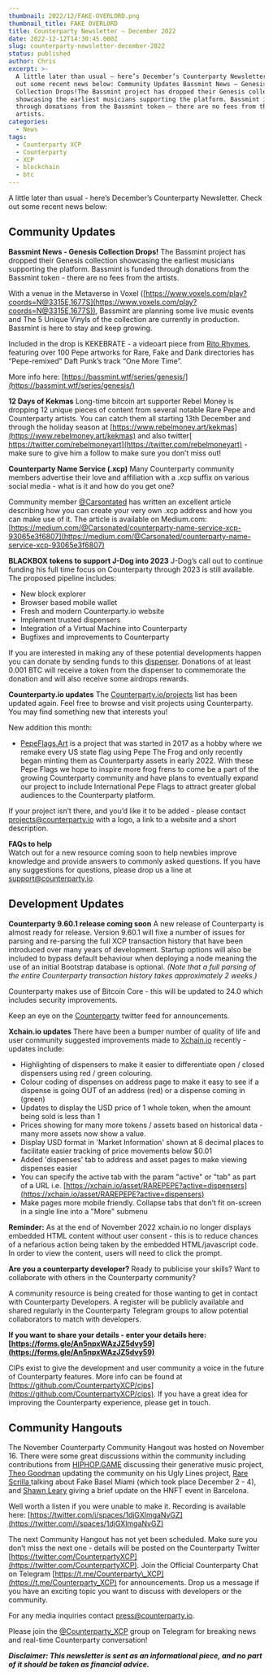 ```yaml
---
thumbnail: 2022/12/FAKE-OVERLORD.png
thumbnail_title: FAKE OVERLORD
title: Counterparty Newsletter – December 2022
date: 2022-12-12T14:30:45.000Z
slug: counterparty-newsletter-december-2022
status: published
author: Chris
excerpt: >-
  A little later than usual – here’s December’s Counterparty Newsletter. Check
  out some recent news below: Community Updates Bassmint News – Genesis
  Collection Drops!The Bassmint project has dropped their Genesis collection
  showcasing the earliest musicians supporting the platform. Bassmint is funded
  through donations from the Bassmint token – there are no fees from the
  artists.
categories:
  - News
tags:
  - Counterparty XCP
  - Counterparty
  - XCP
  - blockchain
  - btc
---
```


A little later than usual - here’s December’s Counterparty Newsletter. Check out some recent news below:

## Community Updates

**Bassmint News - Genesis Collection Drops!** The Bassmint project has dropped their Genesis collection showcasing the earliest musicians supporting the platform. Bassmint is funded through donations from the Bassmint token - there are no fees from the artists.

With a venue in the Metaverse in Voxel ([https://www.voxels.com/play?coords=N@3315E,1677S](https://www.voxels.com/play?coords=N@3315E,1677S)), Bassmint are planning some live music events and The 5 Unique Vinyls of the collection are currently in production. Bassmint is here to stay and keep growing.

Included in the drop is KEKEBRATE - a videoart piece from [Rito Rhymes](https://twitter.com/rito_rhymes), featuring over 100 Pepe artworks for Rare, Fake and Dank directories has “Pepe-remixed” Daft Punk’s track “One More Time”.

More info here: [https://bassmint.wtf/series/genesis/](https://bassmint.wtf/series/genesis/)

**12 Days of Kekmas** Long-time bitcoin art supporter Rebel Money is dropping 12 unique pieces of content from several notable Rare Pepe and Counterparty artists. You can catch them all starting 13th December and through the holiday season at [https://www.rebelmoney.art/kekmas](https://www.rebelmoney.art/kekmas) and also twitter[ https://twitter.com/rebelmoneyart](https://twitter.com/rebelmoneyart) - make sure to give him a follow to make sure you don’t miss out!

**Counterparty Name Service (.xcp)** Many Counterparty community members advertise their love and affiliation with a .xcp suffix on various social media - what is it and how do you get one?

Community member [@Carsontated](https://twitter.com/Carsonated) has written an excellent article describing how you can create your very own .xcp address and how you can make use of it. The article is available on Medium.com: [https://medium.com/@Carsonated/counterparty-name-service-xcp-93065e3f6807](https://medium.com/@Carsonated/counterparty-name-service-xcp-93065e3f6807)

**BLACKBOX tokens to support J-Dog into 2023** J-Dog’s call out to continue funding his full time focus on Counterparty through 2023 is still available. The proposed pipeline includes:

* New block explorer
* Browser based mobile wallet
* Fresh and modern Counterparty.io website
* Implement trusted dispensers
* Integration of a Virtual Machine into Counterparty
* Bugfixes and improvements to Counterparty

If you are interested in making any of these potential developments happen you can donate by sending funds to this [dispenser](https://xchain.io/tx/425c52ecbfbd265e44614249d3aaf6c68bdb40bd3bc102612d069ca133f46628). Donations of at least 0.001 BTC will receive a token from the dispenser to commemorate the donation and will also receive some airdrops rewards.

**Counterparty.io updates** The [Counterparty.io/projects](http://counterparty.local/projects/) list has been updated again. Feel free to browse and visit projects using Counterparty. You may find something new that interests you!

New addition this month:

* [PepeFlags.Art](https://pepeflags.art) is a project that was started in 2017 as a hobby where we remake every US state flag using Pepe The Frog and only recently began minting them as Counterparty assets in early 2022. With these Pepe Flags we hope to inspire more frog frens to come be a part of the growing Counterparty community and have plans to eventually expand our project to include International Pepe Flags to attract greater global audiences to the Counterparty platform.

If your project isn’t there, and you’d like it to be added - please contact [projects@counterparty.io](mailto:projects@counterparty.io) with a logo, a link to a website and a short description.

**FAQs to help**\
Watch out for a new resource coming soon to help newbies improve knowledge and provide answers to commonly asked questions. If you have any suggestions for questions, please drop us a line at [support@counterparty.io](mailto:support@counterparty.io).

## Development Updates

**Counterparty 9.60.1 release coming soon** A new release of Counterparty is almost ready for release. Version 9.60.1 will fixe a number of issues for parsing and re-parsing the full XCP transaction history that have been introduced over many years of development. Startup options will also be included to bypass default behaviour when deploying a node meaning the use of an initial Bootstrap database is optional. *(Note that a full parsing of the entire Counterparty transaction history takes approximately 2 weeks.)*

Counterparty makes use of Bitcoin Core - this will be updated to 24.0 which includes security improvements.

Keep an eye on the [Counterparty](https://twitter.com/CounterpartyXCP) twitter feed for announcements.

**Xchain.io updates** There have been a bumper number of quality of life and user community suggested improvements made to [Xchain.io](https://xchain.io) recently - updates include:

* Highlighting of dispensers to make it easier to differentiate open / closed dispensers using red / green colouring.
* Colour coding of dispenses on address page to make it easy to see if a dispense is going OUT of an address (red) or a dispense coming in (green)
* Updates to display the USD price of 1 whole token, when the amount being sold is less than 1
* Prices showing for many more tokens / assets based on historical data - many more assets now show a value.
* Display USD format in 'Market Information' shown at 8 decimal places to facilitate easier tracking of price movements below $0.01
* Added 'dispenses' tab to address and asset pages to make viewing dispenses easier
* You can specify the active tab with the param "active" or "tab" as part of a URL i.e. [https://xchain.io/asset/RAREPEPE?active=dispensers](https://xchain.io/asset/RAREPEPE?active=dispensers)
* Make pages more mobile friendly. Collapse tabs that don’t fit on-screen in a single line into a "More" submenu

**Reminder:** As at the end of November 2022 xchain.io no longer displays embedded HTML content without user consent - this is to reduce chances of a nefarious action being taken by the embedded HTML/javascript code. In order to view the content, users will need to click the prompt.

**Are you a counterparty developer?** Ready to publicise your skills? Want to collaborate with others in the Counterparty community?

A community resource is being created for those wanting to get in contact with Counterparty Developers. A register will be publicly available and shared regularly in the Counterparty Telegram groups to allow potential collaborators to match with developers.

**If you want to share your details - enter your details here: [https://forms.gle/An5npxWAzJZ5dvy59](https://forms.gle/An5npxWAzJZ5dvy59)**

CIPs exist to give the development and user community a voice in the future of Counterparty features. More info can be found at [https://github.com/CounterpartyXCP/cips](https://github.com/CounterpartyXCP/cips). If you have a great idea for improving the Counterparty experience, please get in touch.

## Community Hangouts

The November Counterparty Community Hangout was hosted on November 16. There were some great discussions within the community including contributions from [HIPHOP.GAME](https://hiphop.game/) discussing their generative music project, [Theo Goodman](https://twitter.com/theog__) updating the community on his Ugly Lines project, [Rare Scrilla ](https://twitter.com/ScrillaVentura) talking about Fake Basel Miami (which took place December 2 - 4), and [Shawn Leary](https://twitter.com/shawnleary) giving a brief update on the HNFT event in Barcelona.

Well worth a listen if you were unable to make it. Recording is available here: [https://twitter.com/i/spaces/1djGXlmgaNvGZ](https://twitter.com/i/spaces/1djGXlmgaNvGZ)

The next Community Hangout has not yet been scheduled. Make sure you don’t miss the next one - details will be posted on the Counterparty Twitter [https://twitter.com/CounterpartyXCP](https://twitter.com/CounterpartyXCP). Join the Official Counterparty Chat on Telegram [https://t.me/Counterparty\_XCP](https://t.me/Counterparty_XCP) for announcements. Drop us a message if you have an exciting topic you want to discuss with developers or the community.

For any media inquiries contact [press@counterparty.io](mailto:press@counterparty.io).

Please join the [@Counterparty\_XCP](https://t.me/Counterparty_XCP) group on Telegram for breaking news and real-time Counterparty conversation!

***Disclaimer: This newsletter is sent as an informational piece, and no part of it should be taken as financial advice.***
